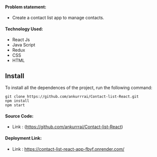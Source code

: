 #### Problem statement:
 - Create a contact list app to manage contacts.

#### Technology Used:
 - React Js
 - Java Script
 - Redux
 - CSS
 - HTML

 ## Install

To install all the dependences of the project, run the following command:

    git clone https://github.com/ankurrrai/Contact-list-React.git
    npm install
    npm start


#### Source Code:
 - Link : (https://github.com/ankurrrai/Contact-list-React)


#### Deployment Link:
 - Link : https://contact-list-react-app-fbyf.onrender.com/



